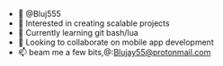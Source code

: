 - 👋 @Bluj555
- 👀 Interested in creating scalable projects
- 🌱 Currently learning git bash/lua
- 💞️ Looking to collaborate on mobile app development
- 📫 beam me a few bits,@:Blujay55@protonmail.com

<!---
Bluj555/Bluj555 is a ✨ special ✨ repository because its `README.md` (this file) appears on your GitHub profile.
You can click the Preview link to take a look at your changes.
--->
